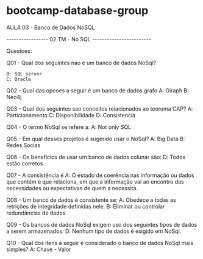 # bootcamp-database-group


AULA 03 - Banco de Dados NoSQL

----------------- 02 TM - No SQL ------------------------

Questoes:

Q01 - Qual dos seguintes nao é um banco de dados NoSql?

    B: SQL server
    C: Oracle
    
Q02 - Qual das opcoes a seguir é um banco de dados grafo
    A: Giraph
    B: Neo4j
    

Q03 - Qual dos seguintes sao conceitos relacionados ao teorema CAP?
    A: Particionamento
    C: Disponibilidade
    D: Consistencia
    
Q04 - O termo NoSql se refere a:
    A: Not only SQL
    
Q05 - Em qual desses projetos é sugerido usar o NoSql?
    A: Big Data
    B: Redes Socias
    
Q06 - Os beneficios de usar um banco de dados colunar são:
    D: Todos estão corretos
    
Q07 - A consistência é 
    A: O estado de coerência nas informação ou dados que contém e que relaciona, em que a informação vai ao encontro das necessidades ou expectativas de quem a necessita.
    
Q08 - Um banco de dados é consistente se:
    A: Obedece a todas as retrições de integridade definidas nele.
    B: Eliminar ou controlar redundâncias de dados

Q09 - Os bancos de dados NoSql exigem uso dos seguintes tipos de dados a serem armazenados:
    D: Nenhum tipo de dados é exigido em NoSql.
    
Q10 - Qual dos itens a seguir é considerado o banco de dados NoSql mais simples?
    A: Chave - Valor
    


